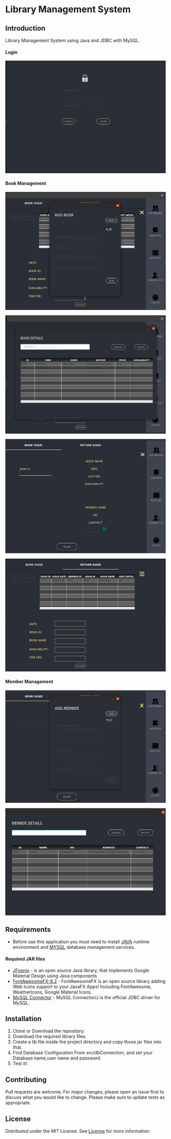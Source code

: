 # Library Management System

## Introduction

Library Management System using Java and JDBC with MySQL.

#### Login

![login](screenshots/login.png "login")

#### Book Management

![Book Mgt](screenshots/add-book.png "Add Book")

![Book Details](screenshots/book-details.png "Book Details")

![Book Issue](screenshots/book-issue.png "Book Issue")

![Book Return](screenshots/book-return.png "Book Return")

#### Member Management

![Add Member](screenshots/add-member.png "Add Member")

![Member Details](screenshots/member-details.png "Member Details")

## Requirements

* Before use this application you must need to install [JAVA](https://www.oracle.com/java/technologies/javase/javase-jdk8-downloads.html) runtime environment and [MYSQL](https://www.mysql.com/) database management services.

#### Required JAR files
* [JFoenix](http://www.jfoenix.com/) - is an open source Java library, that implements Google Material Design using Java components
* [FontAwesomeFX-8.2](https://bitbucket.org/Jerady/fontawesomefx/downloads/) - FontAwesomeFX is an open source library adding Web Icons support to your JavaFX Apps! Including FontAwesome, WeatherIcons, Google Material Icons.
* [MySQL Connector](https://dev.mysql.com/downloads/connector/j/) - MySQL Connector/J is the official JDBC driver for MySQL.

## Installation

 1. Clone or Download the repository.
 2. Download the required library files.
 3. Create a lib file inside the project directory and copy those jar files into that.
 4. Find Database Configuration From src/dbConnection, and set your Database name,user name and password.
 5. Test it!.
 
## Contributing
Pull requests are welcome. For major changes, please open an issue first to discuss what you would like to change.
Please make sure to update tests as appropriate.

## License
Distributed under the MIT License. See [License](LICENSE) for more information.
